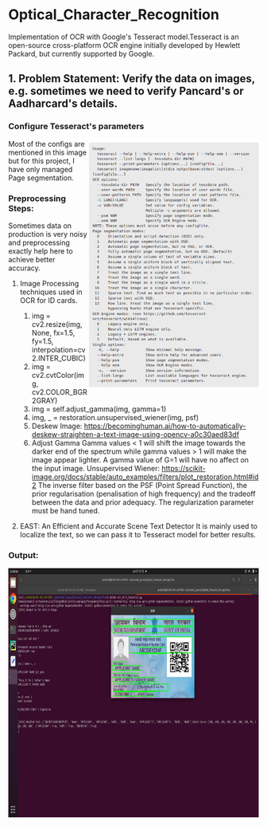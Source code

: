 # Optical_Character_Recognition
Implementation of OCR with Google's Tesseract model.Tesseract is an open-source cross-platform OCR engine initially 
developed by Hewlett Packard, but currently supported by Google. 


## 1. Problem Statement: Verify the data on images, e.g. sometimes we need to verify Pancard's or Aadharcard's details.

### Configure Tesseract's parameters
<img align="right" height="500" alt="Coding" src="configs.png">
Most of the configs are mentioned in this image but for this project, I have only managed Page segmentation.

### Preprocessing Steps:
Sometimes data on production is very noisy and preprocessing exactly help here to 
achieve better accuracy.
1. Image Processing techniques used in OCR for ID cards.
   1. img = cv2.resize(img, None, fx=1.5, fy=1.5, interpolation=cv2.INTER_CUBIC)
   2. img = cv2.cvtColor(img, cv2.COLOR_BGR2GRAY)
   3. img = self.adjust_gamma(img, gamma=1)
   4. img, _ = restoration.unsupervised_wiener(img, psf) 
   5. Deskew Image: https://becominghuman.ai/how-to-automatically-deskew-straighten-a-text-image-using-opencv-a0c30aed83df 
   6. Adjust Gamma
     Gamma values < 1 will shift the image towards the darker end of the spectrum while gamma values > 1 will make the image appear lighter. A gamma value of G=1 will have no affect on the input image.
     Unsupervised Wiener: https://scikit-image.org/docs/stable/auto_examples/filters/plot_restoration.html#id2
     The inverse filter based on the PSF (Point Spread Function), the prior regularisation (penalisation of high frequency) and the tradeoff between the data and prior adequacy. The regularization parameter must be hand tuned.

2. EAST: An Efficient and Accurate Scene Text Detector
  It is mainly used to localize the text, so we can pass it to Tesseract model for better results.


### Output:
<img height="500" alt="Coding" src="output.png">